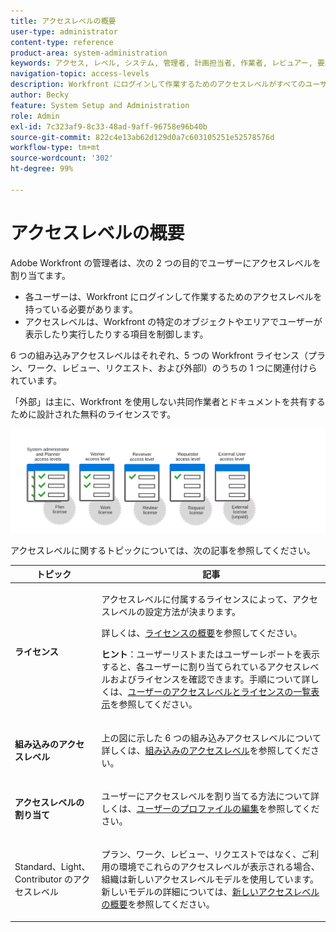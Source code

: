 ```yaml
---
title: アクセスレベルの概要
user-type: administrator
content-type: reference
product-area: system-administration
keywords: アクセス, レベル, システム, 管理者, 計画担当者, 作業者, レビュアー, 要求者, 外部, ユーザー
navigation-topic: access-levels
description: Workfront にログインして作業するためのアクセスレベルがすべてのユーザーに必要です。アクセスレベルを使用して、Workfront の特定のオブジェクトや領域でユーザーが表示したり実行したりする項目を制御できます。6 つの組み込みアクセスレベルはそれぞれ、5 つの Workfront ライセンス（プラン、ワーク、レビュー、リクエスト、外部）のうちの 1 つに関連付けられています。
author: Becky
feature: System Setup and Administration
role: Admin
exl-id: 7c323af9-8c33-48ad-9aff-96758e96b40b
source-git-commit: 822c4e13ab62d129d0a7c603105251e52578576d
workflow-type: tm+mt
source-wordcount: '302'
ht-degree: 99%

---
```


# アクセスレベルの概要

<!-- Audited: 12/2023 -->

Adobe Workfront の管理者は、次の 2 つの目的でユーザーにアクセスレベルを割り当てます。

* 各ユーザーは、Workfront にログインして作業するためのアクセスレベルを持っている必要があります。
* アクセスレベルは、Workfront の特定のオブジェクトやエリアでユーザーが表示したり実行したりする項目を制御します。

6 つの組み込みアクセスレベルはそれぞれ、5 つの Workfront ライセンス（プラン、ワーク、レビュー、リクエスト、および外部l）のうちの 1 つに関連付けられています。

「外部」は主に、Workfront を使用しない共同作業者とドキュメントを共有するために設計された無料のライセンスです。

![](assets/access-levels-and-licenses-old.png)

アクセスレベルに関するトピックについては、次の記事を参照してください。

<table style="table-layout:auto"> 
 <col> 
 <col> 
 <thead> 
  <tr> 
   <th>トピック</th> 
   <th>記事</th> 
  </tr> 
 </thead> 
 <tbody> 
  <tr> 
   <td><p><strong>ライセンス</strong></p></td> 
   <td> <p>アクセスレベルに付属するライセンスによって、アクセスレベルの設定方法が決まります。</p> <p>詳しくは、<a href="../../../administration-and-setup/add-users/access-levels-and-object-permissions/wf-licenses.md" class="MCXref xref">ライセンスの概要</a>を参照してください。</p> <p><strong>ヒント</strong>：ユーザーリストまたはユーザーレポートを表示すると、各ユーザーに割り当てられているアクセスレベルおよびライセンスを確認できます。手順について詳しくは、<a href="../../../administration-and-setup/add-users/access-levels-and-object-permissions/list-access-levels-and-licenses-for-your-users.md" class="MCXref xref">ユーザーのアクセスレベルとライセンスの一覧表示</a>を参照してください。</p> </td> 
  </tr> 
  <tr> 
   <td><strong>組み込みのアクセスレベル</strong></td> 
   <td> <p>上の図に示した 6 つの組み込みアクセスレベルについて詳しくは、<a href="../../../administration-and-setup/add-users/access-levels-and-object-permissions/default-access-levels-in-workfront.md" class="MCXref xref">組み込みのアクセスレベル</a>を参照してください。</p> </td> 
  </tr> 
  <tr> 
   <td><strong>アクセスレベルの割り当て</strong></td> 
   <td> <p>ユーザーにアクセスレベルを割り当てる方法について詳しくは、<a href="../../../administration-and-setup/add-users/create-and-manage-users/edit-a-users-profile.md" class="MCXref xref">ユーザーのプロファイルの編集</a>を参照してください。</p> </td> 
  </tr> 
  <tr> 
   <td>Standard、Light、Contributor のアクセスレベル</td> 
   <td> <p>プラン、ワーク、レビュー、リクエストではなく、ご利用の環境でこれらのアクセスレベルが表示される場合、組織は新しいアクセスレベルモデルを使用しています。新しいモデルの詳細については、<a href="../../../administration-and-setup/add-users/how-access-levels-work/access-level-overview.md" class="MCXref xref">新しいアクセスレベルの概要</a>を参照してください。</p> </td> 
  </tr> 
  <!--
  <tr> 
   <td>Access levels and proofing</td> 
   <td> <p>Your users' access levels can affect proofing for each permission profile. For more information, see the section in the article .</p> </td> 
  </tr> 
  -->
 </tbody> 
</table>
